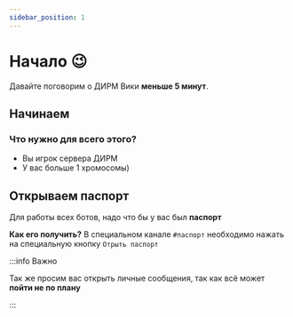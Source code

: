 ```yaml
---
sidebar_position: 1
---
```


# Начало 😉

Давайте поговорим о ДИРМ Вики **меньше 5 минут**.

## Начинаем

### Что нужно для всего этого?

- Вы игрок сервера ДИРМ
- У вас больше 1 хромосомы)

## Открываем паспорт

Для работы всех ботов, надо что бы у вас был **паспорт**

**Как его получить?**
В специальном канале <code>#паспорт</code> необходимо нажать на специальную кнопку <code>Отрыть паспорт</code>

:::info Важно

Так же просим вас открыть личные сообщения, так как всё может **пойти не по плану**

:::
